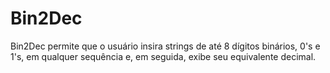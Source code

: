 # Bin2Dec
Bin2Dec permite que o usuário insira strings de até 8 dígitos binários, 0's e 1's, em qualquer sequência e, em seguida, exibe seu equivalente decimal.

